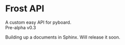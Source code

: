 # Frost API
A custom easy API for pyboard.  
Pre-alpha v0.3  

Building up a documents in Sphinx.
Will release it soon.
